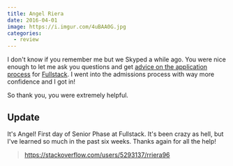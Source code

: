 ```yaml
---
title: Angel Riera
date: 2016-04-01
image: https://i.imgur.com/4uBAA0G.jpg
categories:
  - review
---
```


I don't know if you remember me but we Skyped a while ago. You were nice enough to let me ask you questions and get [advice on the application process](https://fvcproductions.com/2016/03/31/all-the-bootcamp-things/) for [Fullstack](https://fullstackacademy.com). I went into the admissions process with way more confidence and I got in!

So thank you, you were extremely helpful.

## Update

It's Angel! First day of Senior Phase at Fullstack. It's been crazy as hell, but I've learned so much in the past six weeks. Thanks again for all the help!

> https://stackoverflow.com/users/5293137/rriera96
